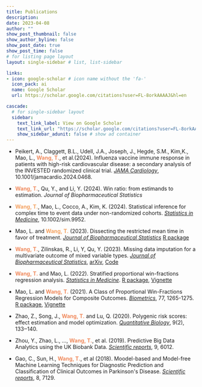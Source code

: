 ```yaml
---
title: Publications
description: 
date: 2023-04-08
author: ""
show_post_thumbnail: false
show_author_byline: false
show_post_date: true
show_post_time: false
# for listing page layout
layout: single-sidebar # list, list-sidebar

links:
- icon: google-scholar # icon name without the 'fa-'
  icon_pack: ai
  name: Google Scholar
  url: https://scholar.google.com/citations?user=FL-8orkAAAAJ&hl=en

cascade:
  # for single-sidebar layout
  sidebar:
    text_link_label: View on Google Scholar
    text_link_url: "https://scholar.google.com/citations?user=FL-8orkAAAAJ&hl=en"
    show_sidebar_adunit: false # show ad container
---
```


- Peikert, A., Claggett, B.L., Udell, J.A., Joseph, J., Hegde, S.M., Kim,K., Mao, L., <span style="color:#F08A5D;font-weight:bold"> Wang, T.</span>, et al.(2024). Influenza vaccine immune response in patients with high-risk cardiovascular disease: a secondary analysis of the INVESTED randomized clinical trial. [*JAMA Cardiology*](https://jamanetwork.com/journals/jamacardiology/fullarticle/2817470), 10.1001/jamacardio.2024.0468.

- <span style="color:#F08A5D;font-weight:bold">Wang, T.</span>, Qu, Y., and Li, Y. (2024). Win ratio: from estimands to estimation. *Journal of Biopharmaceutical Statistics*

- <span style="color:#f4a261;font-weight:bold">Wang, T.</span>, Mao, L., Cocco, A., Kim, K. (2024). Statistical inference for complex time to event data under non-randomized cohorts. [*Statistics in Medicine*](https://onlinelibrary.wiley.com/doi/10.1002/sim.9952), 10.1002/sim.9952.

- Mao, L. and <span style="color:#f4a261;font-weight:bold">Wang, T.</span>  (2023). Dissecting the restricted mean time in favor of treatment. [*Journal of Biopharmaceutical Statistics*](https://www.tandfonline.com/doi/full/10.1080/10543406.2023.2210658)  <i class="fab fa-r-project"></i>[R package](https://cran.r-project.org/web/packages/rmt/)

- <span style="color:#F08A5D;font-weight:bold">Wang, T.</span>, Zilinskas, R., Li, Y, Qu, Y. (2023). Missing data imputation for a multivariate outcome of mixed variable types. [*Journal of Biopharmaceutical Statistics*](https://www.tandfonline.com/doi/full/10.1080/19466315.2023.2169753), [arXiv](https://arxiv.org/abs/2206.01873), <i class="fab fa-github"></i>[Code](https://github.com/ttuowang/imputation-mix)

- <span style="color:#F08A5D;font-weight:bold">Wang, T.</span> and Mao, L. (2022). Stratified proportional win-fractions regression analysis. [*Statistics in Medicine*](https://onlinelibrary.wiley.com/doi/10.1002/sim.9570). <i class="fab fa-r-project"></i>[R package](https://cran.r-project.org/web/packages/WR/index.html), [Vignette](https://cran.r-project.org/web/packages/WR/vignettes/PW_stratify_reg.html)

- Mao, L. and <span style="color:#F08A5D;font-weight:bold">Wang, T.</span> (2021). A Class of Proportional Win-Fractions Regression Models for Composite Outcomes. [*Biometrics*](https://onlinelibrary.wiley.com/doi/10.1111/biom.13382), 77, 1265-1275. <i class="fab fa-r-project"></i>[R package](https://cran.r-project.org/web/packages/WR/index.html), [Vignette](https://cran.r-project.org/web/packages/WR/vignettes/PW_reg.html)

- Zhao, Z., Song, J., <span style="color:#F08A5D;font-weight:bold">Wang, T.</span> and Lu, Q. (2020). Polygenic risk scores: effect estimation and model optimization. [*Quantitative Biology*](https://journal.hep.com.cn/qb/EN/10.15302/J-QB-021-0238), 9(2), 133‒140.

- Zhou, Y., Zhao, L., ..., <span style="color:#F08A5D;font-weight:bold">Wang, T.</span>, et al. (2019). Predictive Big Data Analytics using the UK Biobank Data. [*Scientific reports*](https://www.nature.com/articles/s41598-019-41634-y), 9, 6012.

- Gao, C., Sun, H., <span style="color:#F08A5D;font-weight:bold">Wang, T.</span>, et al (2018). Moodel-based and Model-free Machine Learning Techniques for Diagnostic Prediction and Classification of Clinical Outcomes in Parkinson's Disease. [*Scientific reports*](https://www.nature.com/articles/s41598-018-24783-4), 8, 7129.



